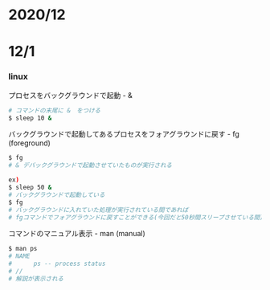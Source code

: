 # 2020/12

# 12/1

### linux

プロセスをバックグラウンドで起動 - &

```bash
# コマンドの末尾に &　をつける
$ sleep 10 &
```

バックグラウンドで起動してあるプロセスをフォアグラウンドに戻す - fg (foreground)

```bash
$ fg
# & デバックグラウンドで起動させていたものが実行される

ex)
$ sleep 50 &
# バックグラウンドで起動している
$ fg
# バックグラウンドに入れていた処理が実行されている間であれば
# fgコマンドでフォアグラウンドに戻すことができる(今回だと50秒間スリープさせている間)
```

コマンドのマニュアル表示 - man (manual)

```bash
$ man ps
# NAME
#      ps -- process status
# //
# 解説が表示される
```
